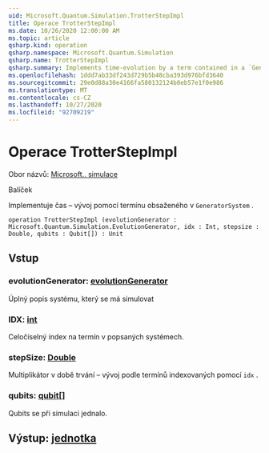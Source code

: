 ```yaml
---
uid: Microsoft.Quantum.Simulation.TrotterStepImpl
title: Operace TrotterStepImpl
ms.date: 10/26/2020 12:00:00 AM
ms.topic: article
qsharp.kind: operation
qsharp.namespace: Microsoft.Quantum.Simulation
qsharp.name: TrotterStepImpl
qsharp.summary: Implements time-evolution by a term contained in a `GeneratorSystem`.
ms.openlocfilehash: 1ddd7ab33df243d729b5b48cba393d976bfd3640
ms.sourcegitcommit: 29e0d88a30e4166fa580132124b0eb57e1f0e986
ms.translationtype: MT
ms.contentlocale: cs-CZ
ms.lasthandoff: 10/27/2020
ms.locfileid: "92709219"
---
```

# <a name="trotterstepimpl-operation"></a>Operace TrotterStepImpl

Obor názvů: [Microsoft.. simulace](xref:Microsoft.Quantum.Simulation)

Balíček [](https://nuget.org/packages/)


Implementuje čas – vývoj pomocí termínu obsaženého v `GeneratorSystem` .

```qsharp
operation TrotterStepImpl (evolutionGenerator : Microsoft.Quantum.Simulation.EvolutionGenerator, idx : Int, stepsize : Double, qubits : Qubit[]) : Unit
```


## <a name="input"></a>Vstup

### <a name="evolutiongenerator--evolutiongenerator"></a>evolutionGenerator: [evolutionGenerator](xref:Microsoft.Quantum.Simulation.EvolutionGenerator)

Úplný popis systému, který se má simulovat


### <a name="idx--int"></a>IDX: [int](xref:microsoft.quantum.lang-ref.int)

Celočíselný index na termín v popsaných systémech.


### <a name="stepsize--double"></a>stepSize: [Double](xref:microsoft.quantum.lang-ref.double)

Multiplikátor v době trvání – vývoj podle termínů indexovaných pomocí `idx` .


### <a name="qubits--qubit"></a>qubits: [qubit](xref:microsoft.quantum.lang-ref.qubit)[]

Qubits se při simulaci jednalo.



## <a name="output--unit"></a>Výstup: [jednotka](xref:microsoft.quantum.lang-ref.unit)

